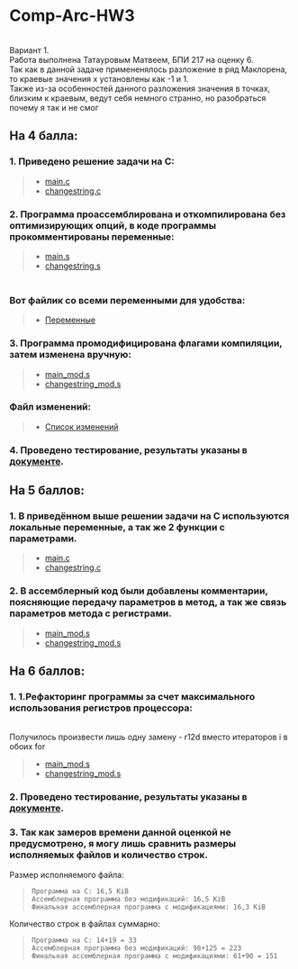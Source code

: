 # Comp-Arc-HW3

<br> Вариант 1.
<br> Работа выполнена Татауровым Матвеем, БПИ 217 на оценку 6.
<br> Так как в данной задаче примененялось разложение в ряд Маклорена, то краевые значения х установлены как -1 и 1.
<br> Также из-за особенностей данного разложения значения в точках, близким к краевым, ведут себя немного странно, но разобраться почему я так и не смог

## На 4 балла:
 ### 1. Приведено решение задачи на С:
   > * [main.c](https://github.com/KcasTischaWattt/Comp-Arc-HW2/blob/main/c_files/main.c)
   > * [changestring.c](https://github.com/KcasTischaWattt/Comp-Arc-HW2/blob/main/c_files/changesring.c)
### 2. Программа проассемблирована и откомпилирована без оптимизирующих опций, в коде программы прокомментированы переменные:
   > * [main.s](https://github.com/KcasTischaWattt/Comp-Arc-HW2/blob/main/Assembly/main.s)
   > * [changestring.s](https://github.com/KcasTischaWattt/Comp-Arc-HW2/blob/main/Assembly/changestring.s)
    
   ### <br> Вот файлик со всеми переменными для удобства:
   > * [Переменные](https://github.com/KcasTischaWattt/Comp-Arc-HW2/blob/main/Other_files/Variables.md)
   
### 3. Программа промодифицирована флагами компиляции, затем изменена вручную:
   > * [main_mod.s](https://github.com/KcasTischaWattt/Comp-Arc-HW2/blob/main/Assembly_mod/main_mod.s)
   > * [changestring_mod.s](https://github.com/KcasTischaWattt/Comp-Arc-HW2/blob/main/Assembly_mod/changestring_mod.s)
   ### Файл изменений:
   > * [Список изменений](https://github.com/KcasTischaWattt/Comp-Arc-HW2/blob/main/Other_files/changes1.md)
 
 ### 4. Проведено тестирование, результаты указаны в [документе](https://github.com/KcasTischaWattt/Comp-Arc-HW3/blob/main/other/tests.md).
## На 5 баллов:
 ### 1. В приведённом выше решении задачи на C используются локальные переменные, а так же 2 функции c параметрами.
   > * [main.c](https://github.com/KcasTischaWattt/Comp-Arc-HW2/blob/main/c_files/main.c)
   > * [changestring.c](https://github.com/KcasTischaWattt/Comp-Arc-HW2/blob/main/c_files/changesring.c)
 ### 2. В ассемблерный код были добавлены комментарии, поясняющие передачу параметров в метод, а так же связь параметров метода с регистрами.
   > * [main_mod.s](https://github.com/KcasTischaWattt/Comp-Arc-HW2/blob/main/Assembly_mod/main_mod.s)
   > * [changestring_mod.s](https://github.com/KcasTischaWattt/Comp-Arc-HW2/blob/main/Assembly_mod/changestring_mod.s)
   
## На 6 баллов:
### 1. 1.Рефакторинг программы за счет максимального использования регистров процессора:
<br> Получилось произвести лишь одну замену - r12d вместо итераторов i в обоих for

> * [main_mod.s](https://github.com/KcasTischaWattt/Comp-Arc-HW2/blob/main/Assembly_mod/main_mod.s)
   > * [changestring_mod.s](https://github.com/KcasTischaWattt/Comp-Arc-HW2/blob/main/Assembly_mod/changestring_mod.s)
### 2. Проведено тестирование, результаты указаны в [документе](https://github.com/KcasTischaWattt/Comp-Arc-HW3/blob/main/other/tests.md).

### 3. Так как замеров времени данной оценкой не предусмотрено, я могу лишь сравнить размеры исполняемых файлов и количество строк.
Размер исполняемого файла:
>     Программа на С: 16,5 KiB
>     Ассемблерная программа без модификаций: 16,5 KiB
>     Финальная ассемблерная программа с модификациями: 16,3 KiB

Количество строк в файлах суммарно:
>     Программа на С: 14+19 = 33
>     Ассемблерная программа без модификаций: 98+125 = 223
>     Финальная ассемблерная программа с модификациями: 61+90 = 151
